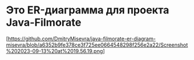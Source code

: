 # Это ER-диаграмма для проекта Java-Filmorate
[https://github.com/DmitryMisevra/java-filmorate-er-diagram-misevra/blob/a6352b9fe378ce3f725ee0664548298f256e2a22/Screenshot%202023-09-13%20at%2019.56.19.png]
